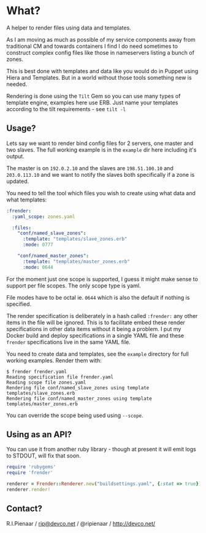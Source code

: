 What?
=====

A helper to render files using data and templates.

As I am moving as much as possible of my service components away from
traditional CM and towards containers I find I do need sometimes to construct
complex config files like those in nameservers listing a bunch of zones.

This is best done with templates and data like you would do in Puppet using
Hiera and Templates.  But in a world without those tools something new is
needed.

Rendering is done using the ```Tilt``` Gem so you can use many types of template
engine, examples here use ERB.  Just name your templates according to the tilt
requirements - see ```tilt -l```

Usage?
------

Lets say we want to render bind config files for 2 servers, one master and two slaves.
The full working example is in the ```example``` dir here including it's output.

The master is on ```192.0.2.10``` and the slaves are ```198.51.100.10``` and ```203.0.113.10```
and we want to notify the slaves both specifically if a zone is updated.

You need to tell the tool which files you wish to create using what data and
what templates:

```yaml
:frender:
  :yaml_scope: zones.yaml

  :files:
    "conf/named_slave_zones":
      :template: "templates/slave_zones.erb"
      :mode: 0777

    "conf/named_master_zones":
      :template: "templates/master_zones.erb"
      :mode: 0644
```

For the moment just one scope is supported, I guess it might make sense to support
per file scopes.  The only scope type is yaml.

File modes have to be octal ie. ```0644``` which is also the default if nothing is specified.

The render specification is deliberately in a hash called ```:frender:``` any other items in
the file will be ignored.  This is to facilitate embed these render specifications in other
data items without it being a problem.  I put my Docker build and deploy specifications in
a single YAML file and these ```frender``` specifications live in the same YAML file.

You need to create data and templates, see the ```example``` directory for full working
examples.  Render them with:


```
$ frender frender.yaml
Reading specification file frender.yaml
Reading scope file zones.yaml
Rendering file conf/named_slave_zones using template templates/slave_zones.erb
Rendering file conf/named_master_zones using template templates/master_zones.erb
```

You can override the scope being used using ```--scope```.

Using as an API?
----------------

You can use it from another ruby library - though at present it will emit logs to
STDOUT, will fix that soon.

```ruby
require 'rubygems'
require 'frender'

renderer = Frender::Renderer.new("buildsettings.yaml", {:stat => true})
renderer.render!
```

Contact?
----

R.I.Pienaar / rip@devco.net / @ripienaar / http://devco.net/
